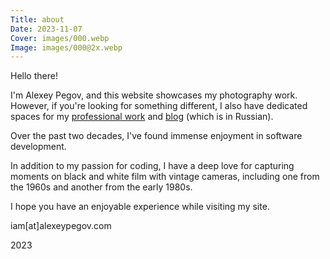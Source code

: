 ```yaml
---
Title: about
Date: 2023-11-07
Cover: images/000.webp
Image: images/000@2x.webp
---
```


Hello there!

I'm Alexey Pegov, and this website showcases my photography work. However, if you're looking for something different, I also have dedicated spaces for my [professional work][] and [blog][] (which is in Russian).

Over the past two decades, I've found immense enjoyment in software development.

In addition to my passion for coding, I have a deep love for capturing moments on black and white film with vintage cameras, including one from the 1960s and another from the early 1980s.

I hope you have an enjoyable experience while visiting my site.

iam[at]alexeypegov.com

2023

[professional work]: https://pegov.dev
[blog]: https://fm.alexeypegov.com
[tg]: https://t.me/alexeypegov
[pixelfed]: https://pixelfed.social/@alexeypegov
